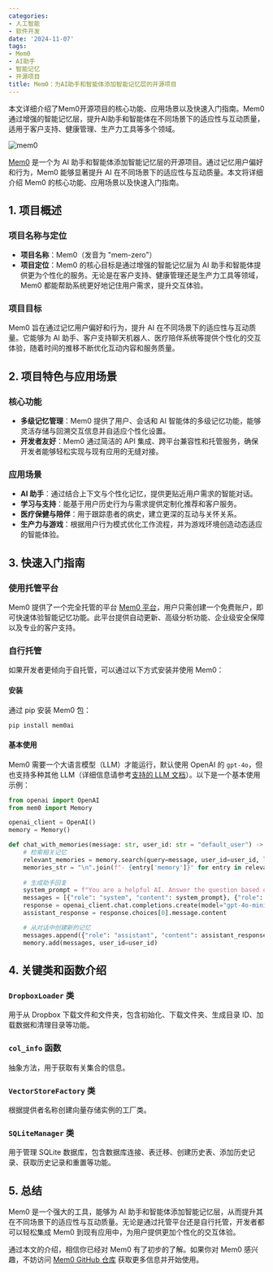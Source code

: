 ```yaml
---
categories:
- 人工智能
- 软件开发
date: '2024-11-07'
tags:
- Mem0
- AI助手
- 智能记忆
- 开源项目
title: Mem0：为AI助手和智能体添加智能记忆层的开源项目
---
```


本文详细介绍了Mem0开源项目的核心功能、应用场景以及快速入门指南。Mem0通过增强的智能记忆层，提升AI助手和智能体在不同场景下的适应性与互动质量，适用于客户支持、健康管理、生产力工具等多个领域。

![mem0](mem0.png)

[Mem0](https://github.com/mem0-ai/mem0) 是一个为 AI 助手和智能体添加智能记忆层的开源项目。通过记忆用户偏好和行为，Mem0 能够显著提升 AI 在不同场景下的适应性与互动质量。本文将详细介绍 Mem0 的核心功能、应用场景以及快速入门指南。

## 1. 项目概述

### 项目名称与定位
- **项目名称**：Mem0（发音为 "mem-zero"）
- **项目定位**：Mem0 的核心目标是通过增强的智能记忆层为 AI 助手和智能体提供更为个性化的服务。无论是在客户支持、健康管理还是生产力工具等领域，Mem0 都能帮助系统更好地记住用户需求，提升交互体验。

### 项目目标
Mem0 旨在通过记忆用户偏好和行为，提升 AI 在不同场景下的适应性与互动质量。它能够为 AI 助手、客户支持聊天机器人、医疗陪伴系统等提供个性化的交互体验，随着时间的推移不断优化互动内容和服务质量。

## 2. 项目特色与应用场景

### 核心功能
- **多级记忆管理**：Mem0 提供了用户、会话和 AI 智能体的多级记忆功能，能够灵活存储与回溯交互信息并自适应个性化设置。
- **开发者友好**：Mem0 通过简洁的 API 集成、跨平台兼容性和托管服务，确保开发者能够轻松实现与现有应用的无缝对接。

### 应用场景
- **AI 助手**：通过结合上下文与个性化记忆，提供更贴近用户需求的智能对话。
- **学习与支持**：能基于用户历史行为与需求提供定制化推荐和客户服务。
- **医疗保健与陪伴**：用于跟踪患者的病史，建立更深的互动与关怀关系。
- **生产力与游戏**：根据用户行为模式优化工作流程，并为游戏环境创造动态适应的智能体验。

## 3. 快速入门指南

### 使用托管平台
Mem0 提供了一个完全托管的平台 [Mem0 平台](https://app.mem0.ai)，用户只需创建一个免费账户，即可快速体验智能记忆功能。此平台提供自动更新、高级分析功能、企业级安全保障以及专业的客户支持。

### 自行托管
如果开发者更倾向于自托管，可以通过以下方式安装并使用 Mem0：

#### 安装
通过 pip 安装 Mem0 包：
```bash
pip install mem0ai
```

#### 基本使用
Mem0 需要一个大语言模型（LLM）才能运行，默认使用 OpenAI 的 `gpt-4o`，但也支持多种其他 LLM（详细信息请参考[支持的 LLM 文档](https://docs.mem0.ai/llms)）。以下是一个基本使用示例：

```python
from openai import OpenAI
from mem0 import Memory

openai_client = OpenAI()
memory = Memory()

def chat_with_memories(message: str, user_id: str = "default_user") -> str:
    # 检索相关记忆
    relevant_memories = memory.search(query=message, user_id=user_id, limit=3)
    memories_str = "\n".join(f"- {entry['memory']}" for entry in relevant_memories)
    
    # 生成助手回复
    system_prompt = f"You are a helpful AI. Answer the question based on query and memories.\nUser Memories:\n{memories_str}"
    messages = [{"role": "system", "content": system_prompt}, {"role": "user", "content": message}]
    response = openai_client.chat.completions.create(model="gpt-4o-mini", messages=messages)
    assistant_response = response.choices[0].message.content

    # 从对话中创建新的记忆
    messages.append({"role": "assistant", "content": assistant_response})
    memory.add(messages, user_id=user_id)
```

## 4. 关键类和函数介绍

### `DropboxLoader` 类
用于从 Dropbox 下载文件和文件夹，包含初始化、下载文件夹、生成目录 ID、加载数据和清理目录等功能。

### `col_info` 函数
抽象方法，用于获取有关集合的信息。

### `VectorStoreFactory` 类
根据提供者名称创建向量存储实例的工厂类。

### `SQLiteManager` 类
用于管理 SQLite 数据库，包含数据库连接、表迁移、创建历史表、添加历史记录、获取历史记录和重置等功能。

## 5. 总结

Mem0 是一个强大的工具，能够为 AI 助手和智能体添加智能记忆层，从而提升其在不同场景下的适应性与互动质量。无论是通过托管平台还是自行托管，开发者都可以轻松集成 Mem0 到现有应用中，为用户提供更加个性化的交互体验。

通过本文的介绍，相信你已经对 Mem0 有了初步的了解。如果你对 Mem0 感兴趣，不妨访问 [Mem0 GitHub 仓库](https://github.com/mem0-ai/mem0) 获取更多信息并开始使用。